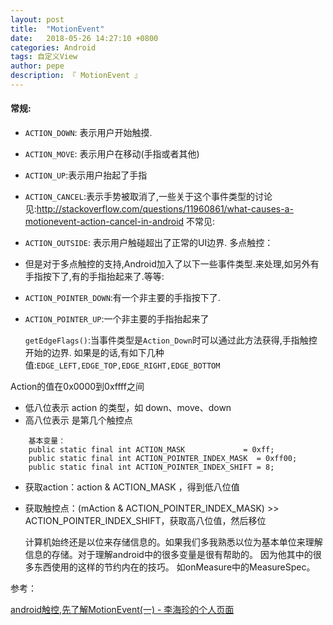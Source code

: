 ```yaml
---
layout: post
title:  "MotionEvent"
date:   2018-05-26 14:27:10 +0800
categories: Android
tags: 自定义View
author: pepe
description: 『 MotionEvent 』
---
```


#### 常规:
* `ACTION_DOWN`: 表示用户开始触摸.
* `ACTION_MOVE`: 表示用户在移动(手指或者其他)
* `ACTION_UP`:表示用户抬起了手指
* `ACTION_CANCEL`:表示手势被取消了,一些关于这个事件类型的讨论见:http://stackoverflow.com/questions/11960861/what-causes-a-motionevent-action-cancel-in-android
不常见:
* `ACTION_OUTSIDE`: 表示用户触碰超出了正常的UI边界.
多点触控：
* 但是对于多点触控的支持,Android加入了以下一些事件类型.来处理,如另外有手指按下了,有的手指抬起来了.等等:
* `ACTION_POINTER_DOWN`:有一个非主要的手指按下了.
* `ACTION_POINTER_UP`:一个非主要的手指抬起来了

    `getEdgeFlags()`:当事件类型是`Action_Down`时可以通过此方法获得,手指触控开始的边界. 如果是的话,有如下几种值:`EDGE_LEFT,EDGE_TOP,EDGE_RIGHT,EDGE_BOTTOM`


Action的值在0x0000到0xffff之间
* 低八位表示 action 的类型，如 down、move、down
* 高八位表示 是第几个触控点
```
    基本变量：
    public static final int ACTION_MASK             = 0xff;
    public static final int ACTION_POINTER_INDEX_MASK  = 0xff00;
    public static final int ACTION_POINTER_INDEX_SHIFT = 8;
```
    
* 获取action：action & ACTION_MASK ，得到低八位值
* 获取触控点：(mAction & ACTION_POINTER_INDEX_MASK) >> ACTION_POINTER_INDEX_SHIFT，获取高八位值，然后移位

    计算机始终还是以位来存储信息的。如果我们多我熟悉以位为基本单位来理解信息的存储。对于理解android中的很多变量是很有帮助的。
    因为他其中的很多东西使用的这样的节约内在的技巧。
    如onMeasure中的MeasureSpec。


参考：

[android触控,先了解MotionEvent(一) - 李海珍的个人页面](https://my.oschina.net/banxi/blog/56421)


